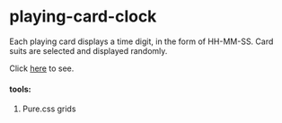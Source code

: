 # playing-card-clock

Each playing card displays a time digit, in the form of HH-MM-SS. Card suits are selected and displayed randomly.

Click [here](http://css-clocks.jackrzhang.com/playing-card-clock) to see.

#### tools:
1. Pure.css grids